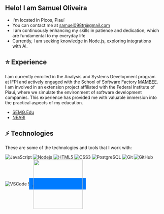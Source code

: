 ## Helo! I am Samuel Oliveira

* I'm located in Picos, Piauí
* You can contact me at [samuel098tr@gmail.com](mailto:samuel098tr@gmail.com)
* I am continuously enhancing my skills in patience and dedication, which are fundamental to my everyday life
* Currently, I am seeking knowledge in Node.js, exploring integrations with AI.

## ⭐ Experience

I am currently enrolled in the Analysis and Systems Development program at IFPI and actively engaged with the School of Software Factory [MAMBEE](https://www.instagram.com/mambeeifpi/). I am involved in an extension project affiliated with the Federal Institute of Piauí, where we simulate the environment of software development companies. This experience has provided me with valuable immersion into the practical aspects of my education.
* [SEMG.Edu](https://semg-edu-next.vercel.app/login)
* [NEABI](https://neabiifpi.netlify.app/) 

## ⚡ Technologies

These are some of the technologies and tools that I work with:

![JavaScript](https://img.shields.io/badge/-JavaScript-black?style=flat-square&logo=javascript) 
![Nodejs](https://img.shields.io/badge/-Nodejs-339933?style=flat-square&logo=Node.js&logoColor=white) 
![HTML5](https://img.shields.io/badge/-HTML5-E34F26?style=flat-square&logo=html5&logoColor=white) 
![CSS3](https://img.shields.io/badge/-CSS3-1572B6?style=flat-square&logo=css3) 
![PostgreSQL](https://img.shields.io/badge/-PostgreSQL-4479A1?style=flat-square&logo=postgresql&logoColor=white)
![Git](https://img.shields.io/badge/-Git-black?style=flat-square&logo=git)
![GitHub](https://img.shields.io/badge/-GitHub-181717?style=flat-square&logo=github)
![VSCode](https://img.shields.io/badge/-VSCode-007ACC?style=flat-square&logo=visual-studio-code&logoColor=white)
!<a href="https://github.com/SamuelOliveira-M/convoychat" style="background-color: #007bff; padding: 10px;">
  <img height=160 align="center" src="https://github-readme-stats.vercel.app/api/top-langs/?username=SamuelOliveira-M&layout=compact&show_icons=true&langs_count=8&card_width=320" />
</a>
